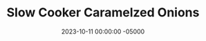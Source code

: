 ---
layout: post
title:  "Slow Cooker Caramelzed Onions"
date:   2023-10-11 00:00:00 -05000
categories: 
- Recipes
- Sauces, etc.
permalink: /recipes/caramelized-onions
image: /assets/Food/Spreads, Sauces, Toppings/Caramel Onions/caramel-cover.jpg
ing: onions-ing
facts: onions-facts
Prep: 15
Rest: 
Cook: 480
Source1: 
Source2: 
Description: Caramelized onions are simple and delicious, but take a while with often stirring on the stove. I've done them in a slow cooker here, so you can let them go all day, and check on them every hour or so. Caramelized Onions are great on nearly everything, give it a go
Instructions: 
- Slice all your onions, and add to a large slow cooker. Season, and mix, making sure to separate the onions from other layers<br><br>
- <center><img src="/assets/Food/Spreads, Sauces, Toppings/Caramel Onions/caramel-1.jpg" alt="" class="instruction-image"></center><br>

- Cover and cook on high for 8-10 hours, stirring occasionally. Deglaze with some white wine if needed.  Store in a container in the fridge
---